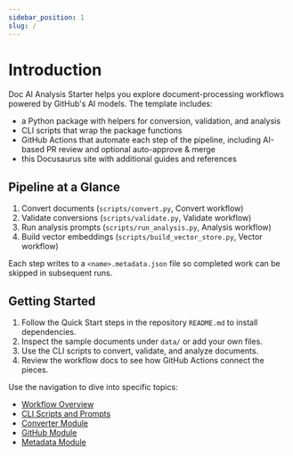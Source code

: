 ```yaml
---
sidebar_position: 1
slug: /
---
```


# Introduction

Doc AI Analysis Starter helps you explore document-processing workflows powered by GitHub's AI models. The template includes:

- a Python package with helpers for conversion, validation, and analysis
- CLI scripts that wrap the package functions
- GitHub Actions that automate each step of the pipeline, including AI-based PR review and optional auto-approve & merge
- this Docusaurus site with additional guides and references

## Pipeline at a Glance

1. Convert documents (`scripts/convert.py`, Convert workflow)
2. Validate conversions (`scripts/validate.py`, Validate workflow)
3. Run analysis prompts (`scripts/run_analysis.py`, Analysis workflow)
4. Build vector embeddings (`scripts/build_vector_store.py`, Vector workflow)

Each step writes to a `<name>.metadata.json` file so completed work can be skipped in subsequent runs.

## Getting Started

1. Follow the Quick Start steps in the repository `README.md` to install dependencies.
2. Inspect the sample documents under `data/` or add your own files.
3. Use the CLI scripts to convert, validate, and analyze documents.
4. Review the workflow docs to see how GitHub Actions connect the pieces.

Use the navigation to dive into specific topics:

- [Workflow Overview](./workflows)
- [CLI Scripts and Prompts](./scripts-and-prompts)
- [Converter Module](./converter)
- [GitHub Module](./github)
- [Metadata Module](./metadata)
